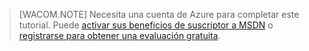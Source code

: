 > \[WACOM.NOTE\] Necesita una cuenta de Azure para completar este
> tutorial. Puede [activar sus beneficios de suscriptor a
> MSDN](/en-us/pricing/member-offers/msdn-benefits-details/?WT.mc_id=A85619ABF) o [registrarse para obtener una evaluación gratuita](/en-us/pricing/free-trial/?WT.mc_id=A85619ABF).


